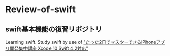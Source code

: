 # Review-of-swift

## swift基本機能の復習リポジトリ

Learning swift.
Study swift by use of ["たった2日でマスターできるiPhoneアプリ開発集中講座 Xcode 10 Swift 4.2対応"](https://www.amazon.co.jp/%E3%81%9F%E3%81%A3%E3%81%9F2%E6%97%A5%E3%81%A7%E3%83%9E%E3%82%B9%E3%82%BF%E3%83%BC%E3%81%A7%E3%81%8D%E3%82%8BiPhone%E3%82%A2%E3%83%97%E3%83%AA%E9%96%8B%E7%99%BA%E9%9B%86%E4%B8%AD%E8%AC%9B%E5%BA%A7-Xcode-10-Swift-4-2%E5%AF%BE%E5%BF%9C/dp/4802611870/ref=pd_lpo_sbs_14_t_0?_encoding=UTF8&psc=1&refRID=FXM20YBZVESAFHHH6KTY)
